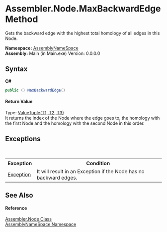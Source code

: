 # Assembler.Node.MaxBackwardEdge Method 
 

Gets the backward edge with the highest total homology of all edges in this Node.

**Namespace:**&nbsp;<a href="6bcc80ef-5cfd-db5f-1eb2-7297d1c16397">AssemblyNameSpace</a><br />**Assembly:**&nbsp;Main (in Main.exe) Version: 0.0.0.0

## Syntax

**C#**<br />
``` C#
public () MaxBackwardEdge()
```


#### Return Value
Type: <a href="http://msdn2.microsoft.com/en-us/library/mt744799" target="_blank">ValueTuple(T1, T2, T3)</a><br />It returns the index of the Node where the edge goes to, the homology with the first Node and the homology with the second Node in this order.

## Exceptions
&nbsp;<table><tr><th>Exception</th><th>Condition</th></tr><tr><td><a href="http://msdn2.microsoft.com/en-us/library/c18k6c59" target="_blank">Exception</a></td><td>It will result in an Exception if the Node has no backward edges.</td></tr></table>

## See Also


#### Reference
<a href="832e0431-cd84-4735-6a18-7ba1139e6788">Assembler.Node Class</a><br /><a href="6bcc80ef-5cfd-db5f-1eb2-7297d1c16397">AssemblyNameSpace Namespace</a><br />